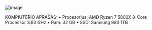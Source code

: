 ![image](https://user-images.githubusercontent.com/31890930/199317322-3ea039ae-5d93-4979-9a3f-717ccb8fd1b3.png)



KOMPIUTERIO APRAŠAS: 
•	Procesorius: AMD Ryzen 7 5800X 8-Core Processor    3.80 GHz
•	Ram: 32 GB
•	SSD: Samsung 980 1TB
